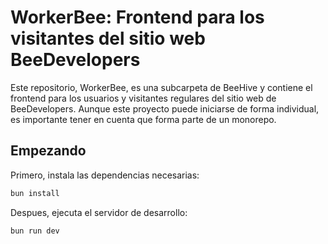 # WorkerBee: Frontend para los visitantes del sitio web BeeDevelopers

Este repositorio, WorkerBee, es una subcarpeta de BeeHive y contiene el frontend para los usuarios y visitantes regulares del sitio web de BeeDevelopers. Aunque este proyecto puede iniciarse de forma individual, es importante tener en cuenta que forma parte de un monorepo.

## Empezando

Primero, instala las dependencias necesarias:

```bash
bun install
```

Despues, ejecuta el servidor de desarrollo:

```bash
bun run dev
```
